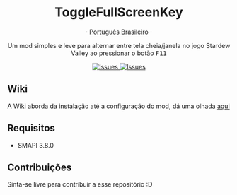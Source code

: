  <h1 align="center">ToggleFullScreenKey</h1>

  <p align="center">
    ·
    <a href="/docs/readme_pt-BR.md">Português Brasileiro</a>
    ·
  </p>
  <p align="center">
Um mod simples e leve para alternar entre tela cheia/janela no jogo Stardew Valley ao pressionar o botão <kbd>F11</kbd>
  </p>

  <p align="center">
     <a href="https://github.com/rafaelfaustini/ToggleFullScreenKey/issues">
      <img alt="Issues" src="https://img.shields.io/github/issues/rafaelfaustini/ToggleFullScreenKey?color=f44336" />
    </a>
     <a href="https://github.com/rafaelfaustini/ToggleFullScreenKey/pulls">
      <img alt="Issues" src="https://img.shields.io/github/issues-pr/rafaelfaustini/ToggleFullScreenKey?color=f44336" />
    </a>
  </p>

## Wiki

A Wiki aborda da instalação até a configuração do mod, dá uma olhada [aqui](https://github.com/rafaelfaustini/ToggleFullScreenKey/wiki)

## Requisitos

- SMAPI 3.8.0

## Contribuições

Sinta-se livre para contribuir a esse repositório :D
